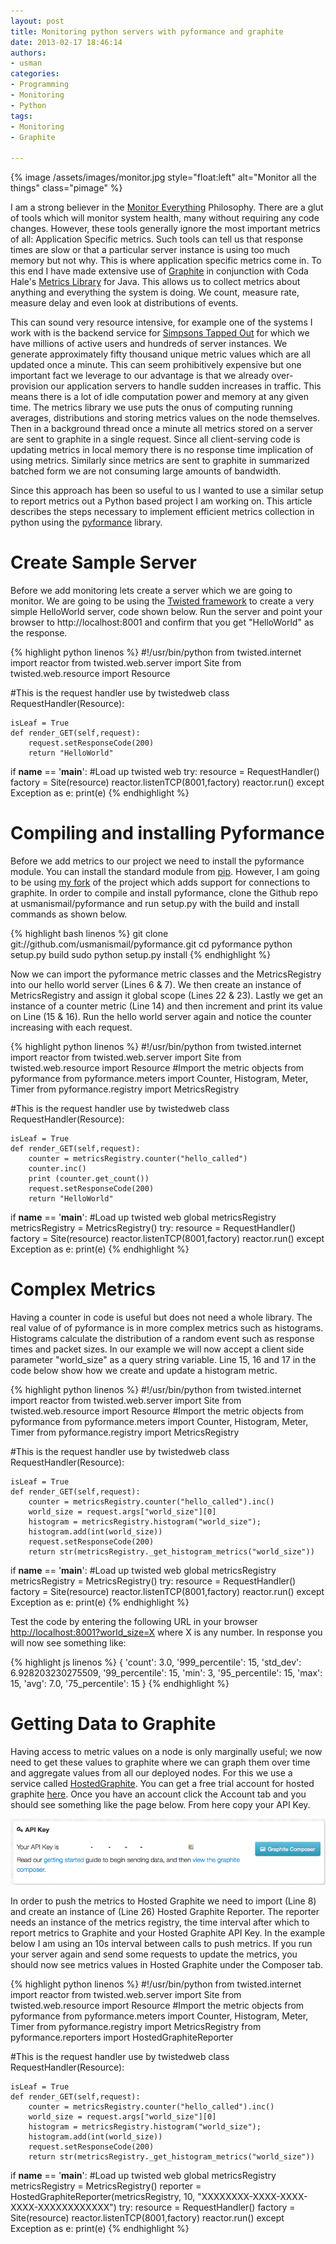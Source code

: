```yaml
---
layout: post
title: Monitoring python servers with pyformance and graphite
date: 2013-02-17 18:46:14
authors:
- usman
categories:
- Programming
- Monitoring
- Python
tags:
- Monitoring
- Graphite

---
```

{% image /assets/images/monitor.jpg style="float:left" alt="Monitor all the things" class="pimage" %}

I am a strong believer in the [Monitor Everything](http://codeascraft.etsy.com/2011/02/15/measure-anything-measure-everything/) Philosophy. There are a glut of tools which will monitor system health, many without requiring any code changes. However, these tools generally ignore the most important metrics of all: Application Specific metrics. Such tools can tell us that response times are slow or that a particular server instance is using too much memory but not why. This is where application specific metrics come in. To this end I have made extensive use of [Graphite](http://graphite.wikidot.com/) in conjunction with Coda Hale's [Metrics Library](https://github.com/codahale/metrics) for Java. This allows us to collect metrics about anything and everything the system is doing. We count, measure rate, measure delay and even look at distributions of events.

This can sound very resource intensive, for example one of the systems I work with is the backend service for [Simpsons Tapped Out](https://itunes.apple.com/ca/app/the-simpsons-tapped-out/id497595276) for which we have millions of active users and hundreds of server instances. We generate approximately fifty thousand unique metric values which are all updated once a minute. This can seem prohibitively expensive but one important fact we leverage to our advantage is that we already over-provision our application servers to handle sudden increases in traffic. This means there is a lot of  idle computation power and memory at any given time. The metrics library we use puts the onus of computing running averages, distributions and storing metrics values on the node themselves. Then in a background thread once a minute all metrics stored on a server are sent to graphite in a single request. Since all client-serving code is updating metrics in local memory there is no response time implication of using metrics. Similarly since metrics are sent to graphite in summarized batched form we are not consuming large amounts of bandwidth.

Since this approach has been so useful to us I wanted to use a similar setup to report metrics out a Python based project I am working on. This article describes the steps necessary to implement efficient metrics collection in python using the [pyformance](https://github.com/usmanismail/pyformance) library.


# Create Sample Server

Before we add monitoring lets create a server which we are going to monitor. We are going to be using the [Twisted framework](http://twistedmatrix.com/trac/) to create a very simple HelloWorld server, code shown below. Run the server and point your browser to http://localhost:8001 and confirm that you get "HelloWorld" as the response.

{% highlight python linenos %}
#!/usr/bin/python
from twisted.internet import reactor
from twisted.web.server import Site
from twisted.web.resource import Resource

#This is the request handler use by twistedweb
class RequestHandler(Resource):

    isLeaf = True
    def render_GET(self,request):
        request.setResponseCode(200)
        return "HelloWorld"


if __name__ == '__main__':
    #Load up twisted web
    try:
        resource = RequestHandler()
        factory = Site(resource)
        reactor.listenTCP(8001,factory)
        reactor.run()
    except Exception as e:
        print(e)
{% endhighlight %}



# Compiling and installing Pyformance

Before we add metrics to our project we need to install the pyformance module. You can install the standard module from [pip](http://pypi.python.org/pypi/pip). However, I am going to be using [my fork](https://github.com/usmanismail/pyformance) of the project which adds support for connections to graphite. In order to compile and install pyformance,  clone the Github repo at usmanismail/pyformance and run setup.py with the build and install commands as shown below.

{% highlight bash linenos %}
git clone git://github.com/usmanismail/pyformance.git
cd pyformance
python setup.py build
sudo python setup.py install
{% endhighlight %}





Now we can import the pyformance metric classes and the MetricsRegistry into our hello world server (Lines 6 & 7). We then create an instance of MetricsRegistry and assign it global scope (Lines 22 & 23). Lastly we get an instance of a counter metric (Line 14) and then increment and print its value on Line (15 & 16). Run the hello world server again and notice the counter increasing with each request.



{% highlight python linenos %}
#!/usr/bin/python
from twisted.internet import reactor
from twisted.web.server import Site
from twisted.web.resource import Resource
#Import the metric objects from pyformance
from pyformance.meters import Counter, Histogram, Meter, Timer
from pyformance.registry import MetricsRegistry

#This is the request handler use by twistedweb
class RequestHandler(Resource):

    isLeaf = True
    def render_GET(self,request):
    	counter = metricsRegistry.counter("hello_called")
    	counter.inc()
    	print (counter.get_count())
        request.setResponseCode(200)
        return "HelloWorld"

if __name__ == '__main__':
    #Load up twisted web
    global metricsRegistry
    metricsRegistry = MetricsRegistry()
    try:
        resource = RequestHandler()
        factory = Site(resource)
        reactor.listenTCP(8001,factory)
        reactor.run()
    except Exception as e:
        print(e)
{% endhighlight %}


# Complex Metrics


Having a counter in code is useful but does not need a whole library. The real value of of pyformance is in more complex metrics such as histograms. Histograms calculate the distribution of a random event such as response times and packet sizes. In our example we will now accept a client side parameter "world_size" as a query string variable. Line 15,  16 and 17 in the code below show how we create and update a histogram metric.

{% highlight python linenos %}
#!/usr/bin/python
from twisted.internet import reactor
from twisted.web.server import Site
from twisted.web.resource import Resource
#Import the metric objects from pyformance
from pyformance.meters import Counter, Histogram, Meter, Timer
from pyformance.registry import MetricsRegistry

#This is the request handler use by twistedweb
class RequestHandler(Resource):

    isLeaf = True
    def render_GET(self,request):
        counter = metricsRegistry.counter("hello_called").inc()
        world_size = request.args["world_size"][0]
        histogram = metricsRegistry.histogram("world_size");
        histogram.add(int(world_size))
        request.setResponseCode(200)
        return str(metricsRegistry._get_histogram_metrics("world_size"))

if __name__ == '__main__':
    #Load up twisted web
    global metricsRegistry
    metricsRegistry = MetricsRegistry()
    try:
        resource = RequestHandler()
        factory = Site(resource)
        reactor.listenTCP(8001,factory)
        reactor.run()
    except Exception as e:
        print(e)
{% endhighlight %}




Test the code by entering the following URL in your browser [http://localhost:8001?world_size=X](http://localhost:8001?world_size=X) where X is any number. In response you will now see something like:

{% highlight js linenos %}
{
	'count': 3.0,
	'999_percentile': 15,
	'std_dev': 6.928203230275509,
	'99_percentile': 15,
	'min': 3,
	'95_percentile': 15,
	'max': 15,
	'avg': 7.0,
	'75_percentile': 15
}
{% endhighlight %}


# Getting Data to Graphite


Having access to metric values on a node is only marginally useful; we now need to get these values to graphite where we can graph them over time and aggregate values from all our deployed nodes. For this we use a service called [HostedGraphite](https://www.hostedgraphite.com/). You can get a free trial account for hosted graphite [here](https://www.hostedgraphite.com/signup/). Once you have an account click the Account tab and you should see something like the page below. From here copy your API Key.

![Hosted Graphite](/assets/images/hostedgraphite.png)



In order to push the metrics to Hosted Graphite we need to import (Line 8) and create an instance of (Line 26) Hosted Graphite Reporter. The reporter needs an instance of the metrics registry, the time interval after which to report metrics to Graphite and your Hosted Graphite API Key. In the example below I am using an 10s interval between calls to push metrics. If you run your server again and send some requests to update the metrics, you should now see metrics values in Hosted Graphite under the Composer tab.

{% highlight python linenos %}
#!/usr/bin/python
from twisted.internet import reactor
from twisted.web.server import Site
from twisted.web.resource import Resource
#Import the metric objects from pyformance
from pyformance.meters import Counter, Histogram, Meter, Timer
from pyformance.registry import MetricsRegistry
from pyformance.reporters import HostedGraphiteReporter

#This is the request handler use by twistedweb
class RequestHandler(Resource):

    isLeaf = True
    def render_GET(self,request):
        counter = metricsRegistry.counter("hello_called").inc()
        world_size = request.args["world_size"][0]
        histogram = metricsRegistry.histogram("world_size");
        histogram.add(int(world_size))
        request.setResponseCode(200)
        return str(metricsRegistry._get_histogram_metrics("world_size"))

if __name__ == '__main__':
    #Load up twisted web
    global metricsRegistry
    metricsRegistry = MetricsRegistry()
    reporter = HostedGraphiteReporter(metricsRegistry, 10, "XXXXXXXX-XXXX-XXXX-XXXX-XXXXXXXXXXXX")
    try:
        resource = RequestHandler()
        factory = Site(resource)
        reactor.listenTCP(8001,factory)
        reactor.run()
    except Exception as e:
        print(e)
{% endhighlight %}

